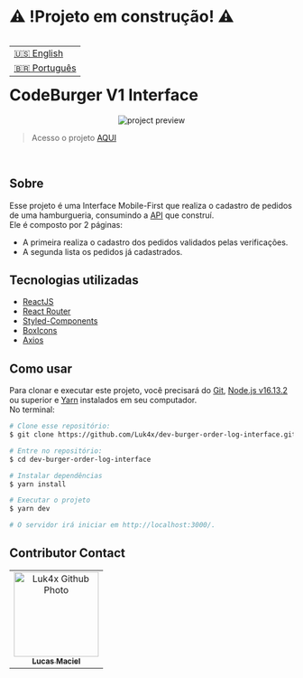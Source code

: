 # ⚠️ !Projeto em construção! ⚠️

<table align="right">
  <tr>
    <td>
      <a href="readme-en.md">🇺🇸 English</a>
    </td>
  </tr>
  <tr>
    <td>
      <a href="README.md">🇧🇷 Português</a>
    </td>
  </tr>
</table>
<br>

# CodeBurger V1 Interface

<p align="center">
  <!-- <video src=""> -->
  <img src="https://user-images.githubusercontent.com/86276393/178603195-36a116d4-008c-4c27-8f21-127f376c1944.png" alt="project preview"/>
</p>

> Acesso o projeto [AQUI](https://luk4x-codeburgerv1.netlify.app/)
<br>

## Sobre

Esse projeto é uma Interface Mobile-First que realiza o cadastro de pedidos de uma hamburgueria, consumindo a [API](https://github.com/Luk4x/dev-burger-order-log-API) que construí.<br>
Ele é composto por 2 páginas:

-   A primeira realiza o cadastro dos pedidos validados pelas verificações.
-   A segunda lista os pedidos já cadastrados.

## Tecnologias utilizadas

-   [ReactJS](https://pt-br.reactjs.org)
-   [React Router](https://reactrouter.com/docs/en/v6/getting-started/overview)
-   [Styled-Components](https://styled-components.com)
-   [BoxIcons](https://boxicons.com/)
-   [Axios](https://axios-http.com/docs/intro)

## Como usar

Para clonar e executar este projeto, você precisará do [Git](https://git-scm.com/), [Node.js v16.13.2](https://nodejs.org/en/) ou superior e [Yarn](https://yarnpkg.com/) instalados em seu computador.<br>No terminal:

```bash
# Clone esse repositório:
$ git clone https://github.com/Luk4x/dev-burger-order-log-interface.git

# Entre no repositório:
$ cd dev-burger-order-log-interface

# Instalar dependências
$ yarn install

# Executar o projeto
$ yarn dev

# O servidor irá iniciar em http://localhost:3000/.
```

## Contributor Contact

<table>
  <tr>
    <td align="center">
      <a href="https://www.linkedin.com/in/lucasmacielf/">
        <img src="https://avatars.githubusercontent.com/Luk4x" width="150px;" alt="Luk4x Github Photo"/><br>
        <sub>
          <b>Lucas Maciel</b>
        </sub>
      </a>
    </td>
  </tr>
</table>
